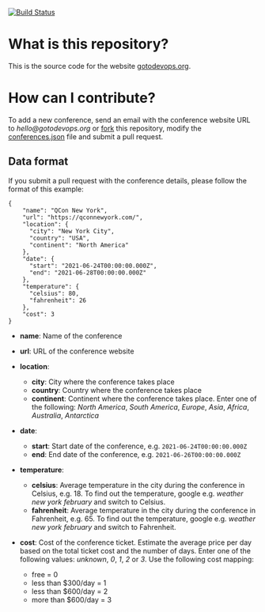 [![Build Status](https://travis-ci.org/finspin/gotodevops.org.svg?branch=master)](https://travis-ci.org/finspin/gotodevops.org)

# What is this repository?

This is the source code for the website [gotodevops.org](http://www.gotodevops.org).

# How can I contribute?

To add a new conference, send an email with the conference website URL to _hello@gotodevops.org_ or [fork](https://guides.github.com/activities/forking/) this repository, modify the [conferences.json](https://github.com/finspin/gotodevops.org/blob/master/static/conferences.json) file and submit a pull request.

## Data format

If you submit a pull request with the conference details, please follow the format of this example:

```
{
    "name": "QCon New York",
    "url": "https://qconnewyork.com/",
    "location": {
      "city": "New York City",
      "country": "USA",
      "continent": "North America"
    },
    "date": {
      "start": "2021-06-24T00:00:00.000Z",
      "end": "2021-06-28T00:00:00.000Z"
    },
    "temperature": {
      "celsius": 80,
      "fahrenheit": 26
    },
    "cost": 3
}
```

- **name**: Name of the conference

- **url**: URL of the conference website

- **location**:
  - **city**: City where the conference takes place
  - **country**: Country where the conference takes place
  - **continent**: Continent where the conference takes place. Enter one of the following: _North America_, _South America_, _Europe_, _Asia_, _Africa_, _Australia_, _Antarctica_
- **date**:
  - **start**: Start date of the conference, e.g. `2021-06-24T00:00:00.000Z`
  - **end**: End date of the conference, e.g. `2021-06-26T00:00:00.000Z`
- **temperature**:
  - **celsius**: Average temperature in the city during the conference in Celsius, e.g. 18. To find out the temperature, google e.g. _weather new york february_ and switch to Celsius.
  - **fahrenheit**: Average temperature in the city during the conference in Fahrenheit, e.g. 65. To find out the temperature, google e.g. _weather new york february_ and switch to Fahrenheit.
- **cost**: Cost of the conference ticket. Estimate the average price per day based on the total ticket cost and the number of days. Enter one of the following values: _unknown_, _0_, _1_, _2_ or _3_. Use the following cost mapping:
  - free = 0
  - less than $300/day = 1
  - less than $600/day = 2
  - more than $600/day = 3

